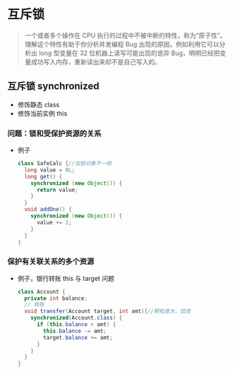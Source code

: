 # 互斥锁

> 一个或者多个操作在 CPU 执行的过程中不被中断的特性，称为“原子性”。理解这个特性有助于你分析并发编程 Bug 出现的原因，例如利用它可以分析出 long 型变量在 32 位机器上读写可能出现的诡异 Bug，明明已经把变量成功写入内存，重新读出来却不是自己写入的。

## 互斥锁 synchronized

- 修饰静态 class
- 修饰当前实例 this

### 问题：锁和受保护资源的关系

- 例子

  ```java
  class SafeCalc {//加锁对象不一样
    long value = 0L;
    long get() {
      synchronized (new Object()) {
        return value;
      }
    }
    void addOne() {
      synchronized (new Object()) {
        value += 1;
      }
    }
  }
  ```

### 保护有关联关系的多个资源

- 例子，银行转账 this 与 target 问题

  ```java
  class Account {
    private int balance;
    // 转账
    void transfer(Account target, int amt){//颗粒度大，低效
      synchronized(Account.class) {
        if (this.balance > amt) {
          this.balance -= amt;
          target.balance += amt;
        }
      }
    } 
  }
  ```

  



